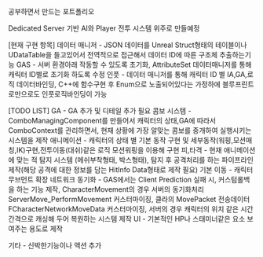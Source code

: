 공부하면서 만드는 포트폴리오

Dedicated Server 기반 AI와 Player 전투 시스템 위주로 만들예정


[현재 구현 항목]
데이터 매니저 - JSON 데이터를 Unreal Struct형태의 테이블이나 UDataTable을 들고있어서 전역적으로 접근해서 데이터 ID에 따른 구조체 추출하는기능
GAS - 서버 환경아래 작동할 수 있도록 초기화, AttributeSet 데이터매니저를 통해 캐릭터 ID별로 초기화 하도록 수정 
인풋 - 데이터 매니저를 통해 캐릭터 ID 별 IA,GA,로직 데이터바인딩, C++에 함수구현 후 Enum으로 노출되어있다는 가정하에 블루프린트로만으로도 인풋로직바인딩이 가능


[TODO LIST]
GA - GA 추가 및 디테일 추가 필요
콤보 시스템 -  ComboManagingComponent를 만들어서 캐릭터의 상태,GA에 따라서 ComboContext를 관리하면서, 현재 상황에 가장 알맞는 콤보를 중개하여 실행시키는 시스템을 제작
애니메이션 -  캐릭터의 상태 별 기본 동작 구현 및 세부동작(워핑,모션매칭,IK)구현,전투이동(대쉬)같은 로직 모션워핑을 이용해 구현
피,타격 -  현재 애니메이션에 맞는 적 탐지 시스템 (메쉬부착형태, 박스형태), 탐지 후 공격처리를 하는 파이프라인 제작(해당 공격에 대한 정보를 담는 HitInfo Data형태로 제작 필요)
기본 이동 -  캐릭터무브먼트 확장 
네트워크 동기화 -  GAS에서는 Client Prediction 실패 시, 커스텀롤백을 하는 기능 제작, CharacterMovement의 경우 서버의 동기화처리 ServerMove_PerformMovement 커스터마이징, 클라의 MovePacket 전송데이터 FCharacterNetworkMoveData 커스터마이징, 서버의 경우 캐릭터의 위치 같은 시간간격으로 캐싱해 두어 복원하는 시스템 제작
UI - 기본적인 HP나 스태미너같은 요소 보여주는 용도로 제작

기타 - 신박한기능이나 액션 추가
